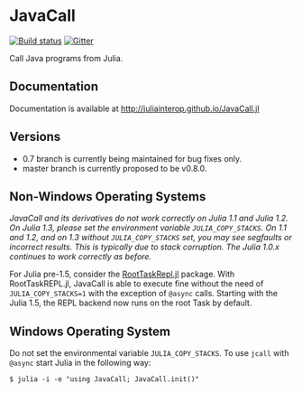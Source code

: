 # JavaCall

<!-- [![Build Statusi v0.7](https://travis-ci.com/JuliaInterop/JavaCall.jl.png?branch=v0.7)](https://travis-ci.com/github/JuliaInterop/JavaCall.jl) -->
<!-- [![Build Status master](https://travis-ci.com/JuliaInterop/JavaCall.jl.svg)](https://travis-ci.com/github/JuliaInterop/JavaCall.jl) -->
[![Build status](https://ci.appveyor.com/api/projects/status/qeu6ul9o9s6t5tiw?svg=true)](https://ci.appveyor.com/project/aviks/javacall-jl-6c24s)
[![Gitter](https://badges.gitter.im/JavaCall-jl/community.svg)](https://gitter.im/JavaCall-jl/community?utm_source=badge&utm_medium=badge&utm_campaign=pr-badge)


Call Java programs from Julia.

## Documentation

Documentation is available at http://juliainterop.github.io/JavaCall.jl

## Versions

* 0.7 branch is currently being maintained for bug fixes only.
* master branch is currently proposed to be v0.8.0.

## Non-Windows Operating Systems

_JavaCall and its derivatives do not work correctly on Julia 1.1 and Julia 1.2. On Julia 1.3, please set the environment variable `JULIA_COPY_STACKS`. On 1.1 and 1.2, and on 1.3 without `JULIA_COPY_STACKS` set, you may see segfaults or incorrect results. This is typically due to stack corruption. The Julia 1.0.x continues to work correctly as before._

For Julia pre-1.5, consider the [RootTaskRepl.jl](https://github.com/mkitti/RootTaskREPL.jl) package. With RootTaskREPL.jl, JavaCall is able to execute fine without the need of `JULIA_COPY_STACKS=1` with the exception of `@async` calls. Starting with the Julia 1.5, the REPL backend now runs on the root Task by default.

## Windows Operating System

Do not set the environmental variable `JULIA_COPY_STACKS`. To use `jcall` with `@async` start Julia in the following way:

```
$ julia -i -e "using JavaCall; JavaCall.init()"
```
